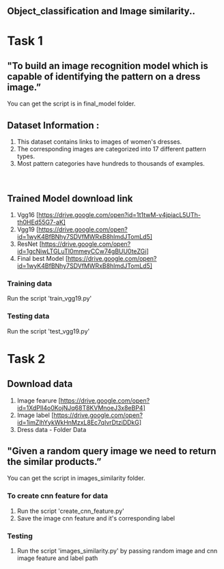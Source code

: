 ## Object_classification and Image similarity..

# Task 1

## "To build an image recognition model which is capable of identifying the pattern on a dress image.”

  You can get the script is in final_model folder.

## Dataset Information​ :
1. This dataset contains links to images of women's dresses. <br>
2. The corresponding images are categorized into 17 different pattern
types.<br>
3. Most pattern categories have hundreds to thousands of examples.
<br>

## Trained Model download link

1. Vgg16 [https://drive.google.com/open?id=1t1twM-v4jpiacL5UTh-th0HEd55G7-aK] <br>
2. Vgg19 [https://drive.google.com/open?id=1wyK4BfBNhy7SDVfMWRxB8hlmdJTomLd5] <br>
3. ResNet [https://drive.google.com/open?id=1gcNiwLTGLuTI0mmeyCCw74gBUU0teZGi] <br>
4. Final best Model [https://drive.google.com/open?id=1wyK4BfBNhy7SDVfMWRxB8hlmdJTomLd5]

### Training data

  Run the script 'train_vgg19.py'

### Testing data

  Run the script 'test_vgg19.py'


# Task 2

## Download data
1. Image fearure [https://drive.google.com/open?id=1XdPlI4o0KojNJq68T8KVMnoeJ3x8eBP4]
2. Image label [https://drive.google.com/open?id=1imZlhYykWkHnMzxL8Ec7qIvrDtziDDkG]
3. Dress data - Folder Data

## "Given a random query image we need to return the similar products.”

  You can get the script in images_similarity folder.

### To create cnn feature for data
 1. Run the script 'create_cnn_feature.py'
 2. Save the image cnn feature and it's corresponding label 

### Testing
 1. Run the script 'images_similarity.py' by passing random image and cnn image feature and label path
